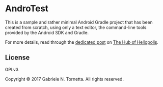 # AndroTest

This is a sample and rather minimal Android Gradle project that has been created from scratch, using only a text editor, the command-line tools provided by the Android SDK and Gradle.

For more details, read through the [dedicated post](https://P403n1x87.github.io/android/java/gradle/2017/10/14/android-dev.html) on [The Hub of Heliopolis](https://P403n1x87.github.io).

## License
GPLv3.

Copyright © 2017 Gabriele N. Tornetta. All rights reserved.
